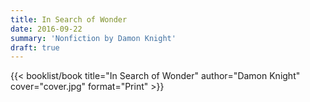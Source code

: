 ```yaml
---
title: In Search of Wonder
date: 2016-09-22
summary: 'Nonfiction by Damon Knight'
draft: true
---
```


{{< booklist/book
title="In Search of Wonder"
author="Damon Knight"
cover="cover.jpg"
format="Print" >}}
